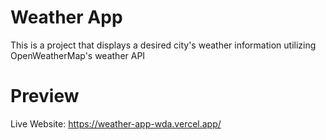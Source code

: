 # Weather App
This is a project that displays a desired city's weather information utilizing OpenWeatherMap's weather API

# Preview
Live Website: https://weather-app-wda.vercel.app/